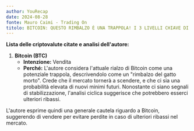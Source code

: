 ```yaml
---
author: YouRecap
date: 2024-08-28
fonte: Mauro Caimi - Trading On
titolo: BITCOIN: QUESTO RIMBALZO È UNA TRAPPOLA! I 3 LIVELLI CHIAVE DI BITCOIN
---
```


**Lista delle criptovalute citate e analisi dell'autore:**

1. **Bitcoin (BTC)**
   - **Intenzione:** Vendita
   - **Perché:** L'autore considera l'attuale rialzo di Bitcoin come una potenziale trappola, descrivendolo come un "rimbalzo del gatto morto". Crede che il mercato tornerà a scendere, e che ci sia una probabilità elevata di nuovi minimi futuri. Nonostante ci siano segnali di stabilizzazione, l'analisi ciclica suggerisce che potrebbero esserci ulteriori ribassi.

L'autore esprime quindi una generale cautela riguardo a Bitcoin, suggerendo di vendere per evitare perdite in caso di ulteriori ribassi nel mercato.
